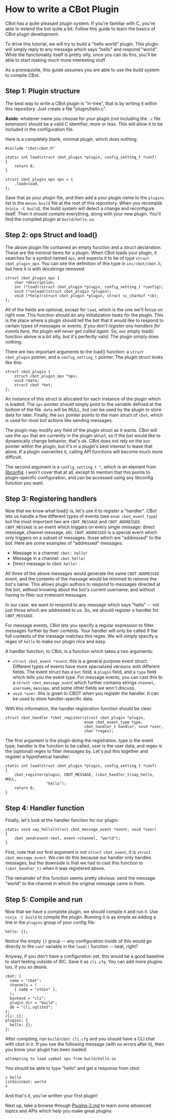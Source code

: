 How to write a CBot Plugin
==========================

CBot has a quite pleasant plugin system. If you're familiar with C, you're able
to extend the bot quite a bit. Follow this guide to learn the basics of CBot
plugin development.

To drive this tutorial, we will try to build a "hello world" plugin. This plugin
will simply reply to any message which says "hello" and respond "world". While
the functionality itself is pretty silly, once you can do this, you'll be able
to start making much more interesting stuff.

As a prerequisite, this guide assumes you are able to use the build system to
compile CBot.

Step 1: Plugin structure
------------------------

The best way to write a CBot plugin is "in-tree", that is by writing it within
this repository. Just create a file "plugin/hello.c".

**Aside:** whatever name you choose for your plugin (not including the `.c` file
extension) should be a valid C identifier, more or less. This will allow it to
be included in the configuration file.

Here is a completely blank, minimal plugin, which does nothing:

    #include "cbot/cbot.h"

    static int load(struct cbot_plugin *plugin, config_setting_t *conf)
    {
        return 0;
    }

    struct cbot_plugin_ops ops = {
        .load=load,
    };

Save that as your plugin file, and then add a your plugin name to the `plugins`
list in the `meson.build` file at the root of this repository. When you
recompile (`ninja -C build`), the build system will detect a change and
reconfigure itself. Then it should compile everything, along with your new
plugin. You'll find the compiled plugin at `build/hello.so`.

Step 2: ops Struct and load()
-----------------------------

The above plugin file contained an empty function and a struct declaration.
These are the minimal items for a plugin. When CBot loads your plugin, it
searches for a symbol named `ops`, and expects it to be of type `struct
cbot_plugin_ops`. You can see the definition of this type in `inc/cbot/cbot.h`,
but here it is with docstrings removed:

    struct cbot_plugin_ops {
        char *description;
        int (*load)(struct cbot_plugin *plugin, config_setting_t *config);
        void (*unload)(struct cbot_plugin *plugin);
        void (*help)(struct cbot_plugin *plugin, struct sc_charbuf *cb);
    };

All of the fields are optional, except for `load`, which is the one we'll focus
on right now. This function should do any initialization tasks for the plugin.
This is the place where a plugin should tell the bot that it would like to
respond to certain types of messages or events. *If you don't register any
handlers for events here, the plugin will never get called again.* So, our empty
load() function above is a bit silly, but it's perfectly valid. The plugin
simply does nothing.

There are two important arguments to the load() function: a `struct cbot_plugin`
pointer, and a `config_setting_t` pointer. The plugin struct looks like this:

    struct cbot_plugin {
        struct cbot_plugin_ops *ops;
        void *data;
        struct cbot *bot;
    };

An instance of this struct is allocated for each instance of the plugin which is
loaded. The `ops` pointer should simply point to the variable defined at the
bottom of the file. `data` will be NULL, but can be used by the plugin to store
data for later. Finally, the `bot` pointer points to the main struct of `cbot`,
which is used for most bot actions like sending messages.

The plugin may modify any field of the plugin struct as it wants. CBot will use
the `ops` that are currently in the plugin struct, so if the bot would like to
dynamically change behavior, that's ok. CBot does not rely on the `bot` pointer
within the plugin, but it's in a plugin's best interest to leave that alone. If
a plugin overwrites it, calling API functions will become much more difficult.

The second argument is a `config_setting_t *`, which is an element from
[libconfig](http://hyperrealm.github.io/libconfig/). I won't cover that at all,
except to mention that this points to plugin-specific configuration, and can be
accessed using any libconfig function you want.

Step 3: Registering handlers
----------------------------

Now that we know what load() is, let's use it to register a "handler". CBot lets
us handle a few different types of events (see `enum cbot_event_type`) but the
most important two are `CBOT_MESSAGE` and `CBOT_ADDRESSED`. `CBOT_MESSAGE` is an
event which triggers on every single message: direct message, channel message,
etc. `CBOT_ADDRESSED` is a special event which only triggers on a subset of
messages: those which are "addressed" to the bot. Here are some examples of
"addressed" messages:

* Message in a channel: `cbot: hello!`
* Message in a channel: `cbot hello!`
* Direct message to cbot: `hello!`

All three of the above messages would generate the same `CBOT_ADDRESSED` event,
and the contents of the message would be trimmed to remove the bot's name. This
allows plugin authors to respond to messages directed at the bot, without
knowing about the bot's current username, and without having to filter out
irrelevant messages.

In our case, we want to respond to any message which says "hello" -- not just
those which are addressed to us. So, we should register a handler for
`CBOT_MESSAGE`.

For message events, CBot lets you specify a regular expression to filter
messages further by their contents. Your handler will only be called if the full
contents of the message matches this regex. We will simply specify a regex of
`hello` to make our plugin nice and easy.

A handler function, to CBot, is a function which takes a two arguments:

- `struct cbot_event *event`: this is a general purpose event struct. Different
  types of events have more specialized versions with different fields. The
  event struct has a `bot` field, a `plugin` field, and a `type` field which
  tells you the event type. For message events, you can cast this to a `struct
  cbot_message_event` which further contains strings `channel`, `username`,
  `message`, and some other fields we won't discuss.
- `void *user`: this is given to CBOT when you register the handler. It can be
  used to store handler-specific data.

With this information, the handler registration function should be clear:

    struct cbot_handler *cbot_register(struct cbot_plugin *plugin,
                                       enum cbot_event_type type,
                                       cbot_handler_t handler, void *user,
                                       char *regex);

The first argument is the plugin doing the registration. type is the event type,
handler is the function to be called, user is the user data, and regex is the
(optional) regex to filter messages by. Let's put this together and register a
hypothetical handler:

    static int load(struct cbot_plugin *plugin, config_setting_t *conf)
    {
        cbot_register(plugin, CBOT_MESSAGE, (cbot_handler_t)say_hello, NULL,
                      "hello");
        return 0;
    }

Step 4: Handler function
------------------------

Finally, let's look at the handler function for our plugin:

    static void say_hello(struct cbot_message_event *event, void *user)
    {
        cbot_send(event->bot, event->channel, "world");
    }

First, note that our first argument is not `struct cbot_event`, it is `struct
cbot_message_event`. We can do this because our handler only handles messages,
but the downside is that we had to cast this function to `(cbot_handler_t)`
when it was registered above.

The remainder of this function seems pretty obvious: send the message "world" to
the channel in which the original message came in from.

Step 5: Compile and run
-----------------------

Now that we have a complete plugin, we should compile it and run it. Use `ninja
-C build` to compile the plugin. Running it is as simple as adding a line in the
`plugins` group of your config file:

    hello: {};

Notice the empty `{}` group -- any configuration inside of this would go
directly to the `conf` variable in the `load()` function -- neat, right?

Anyway, if you don't have a configuration yet, this would be a good baseline to
start testing outside of IRC. Save it as `cli.cfg`. You can add more plugins
too, if you so desire.

    cbot: {
      name = "cbot";
      channels = (
        { name = "stdin" },
      );
      backend = "cli";
      plugin_dir = "build";
      db = "cli.sqlite3";
    };
    cli: {};
    plugins: {
      hello: {};
    };

After compiling, run `build/cbot cli.cfg` and you should have a CLI chat with
cbot in it. If you see the following message (with no errors after it), then you
know your plugin has been loaded:

    attempting to load symbol ops from build/hello.so

You should be able to type "hello" and get a response from cbot:

    > hello
    [stdin]cbot: world
    >

And that's it, you've written your first plugin!

Next up, take a browse through [Plugins-2.md](Plugins-2.md) to learn some
advanced topics and APIs which help you make great plugins.
